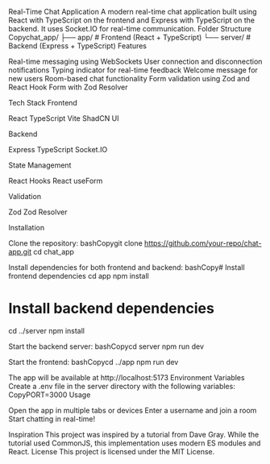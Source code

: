 Real-Time Chat Application
A modern real-time chat application built using React with TypeScript on the frontend and Express with TypeScript on the backend. It uses Socket.IO for real-time communication.
Folder Structure
Copychat_app/
├── app/    # Frontend (React + TypeScript)
└── server/ # Backend (Express + TypeScript)
Features

Real-time messaging using WebSockets
User connection and disconnection notifications
Typing indicator for real-time feedback
Welcome message for new users
Room-based chat functionality
Form validation using Zod and React Hook Form with Zod Resolver

Tech Stack
Frontend

React
TypeScript
Vite
ShadCN UI

Backend

Express
TypeScript
Socket.IO

State Management

React Hooks
React useForm

Validation

Zod
Zod Resolver

Installation

Clone the repository:
bashCopygit clone https://github.com/your-repo/chat-app.git
cd chat_app

Install dependencies for both frontend and backend:
bashCopy# Install frontend dependencies
cd app
npm install

# Install backend dependencies
cd ../server
npm install

Start the backend server:
bashCopycd server
npm run dev

Start the frontend:
bashCopycd ../app
npm run dev


The app will be available at http://localhost:5173
Environment Variables
Create a .env file in the server directory with the following variables:
CopyPORT=3000
Usage

Open the app in multiple tabs or devices
Enter a username and join a room
Start chatting in real-time!

Inspiration
This project was inspired by a tutorial from Dave Gray. While the tutorial used CommonJS, this implementation uses modern ES modules and React.
License
This project is licensed under the MIT License.